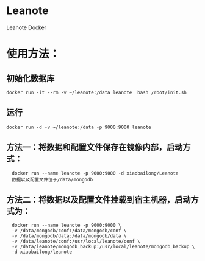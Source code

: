 # Leanote
Leanote Docker

# 使用方法：
## 初始化数据库
	docker run -it --rm -v ~/leanote:/data leanote  bash /root/init.sh

## 运行
	docker run -d -v ~/leanote:/data -p 9000:9000 leanote


## 方法一：将数据和配置文件保存在镜像内部，启动方式：
      docker run --name leanote -p 9000:9000 -d xiaobailong/Leanote
      数据以及配置文件位于/data/mongodb
## 方法二：将数据以及配置文件挂载到宿主机器，启动方式为：
      docker run --name leanote -p 9000:9000 \
      -v /data/mongodb/conf:/data/mongodb/conf \
      -v /data/mongodb/data:/data/mongodb/data \
      -v /data/leanote/conf:/usr/local/leanote/conf \
      -v /data/leanote/mongodb_backup:/usr/local/leanote/mongodb_backup \
      -d xiaobailong/leanote
